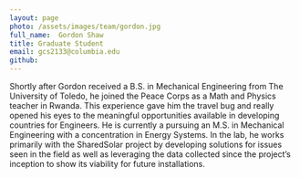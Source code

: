 ```yaml
---
layout: page
photo: /assets/images/team/gordon.jpg
full_name:  Gordon Shaw
title: Graduate Student
email: gcs2133@columbia.edu
github: 
---
```

Shortly after Gordon received a B.S. in Mechanical Engineering from The University of Toledo, he joined the Peace Corps as a Math and Physics teacher in Rwanda. This experience gave him the travel bug and really opened his eyes to the meaningful opportunities available in developing countries for Engineers. He is currently a pursuing an M.S. in Mechanical Engineering with a concentration in Energy Systems. In the lab, he works primarily with the SharedSolar project by developing solutions for issues seen in the field as well as leveraging the data collected since the project’s inception to show its viability for future installations. 
